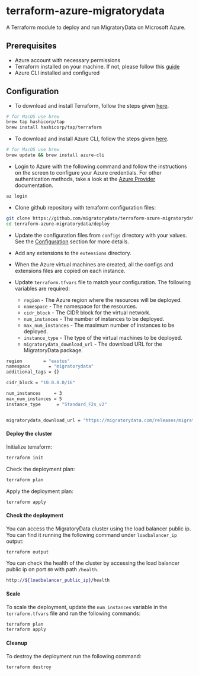# terraform-azure-migratorydata

A Terraform module to deploy and run MigratoryData on Microsoft Azure.

## Prerequisites

- Azure account with necessary permissions
- Terraform installed on your machine. If not, please follow this [guide](https://developer.hashicorp.com/terraform/tutorials/azure-get-started/install-cli)
- Azure CLI installed and configured

## Configuration

- To download and install Terraform, follow the steps given [here](https://www.terraform.io/downloads.html).

```bash
# for MacOS use brew
brew tap hashicorp/tap
brew install hashicorp/tap/terraform
```

- To download and install Azure CLI, follow the steps given [here](https://docs.microsoft.com/en-us/cli/azure/install-azure-cli).

```bash
# for MacOS use brew
brew update && brew install azure-cli
```

- Login to Azure with the following command and follow the instructions on the screen to configure your Azure credentials. For other authentication methods, take a look at the [Azure Provider](https://registry.terraform.io/providers/hashicorp/azurerm/latest/docs/guides/service_principal_client_secret) documentation.


```bash
az login
```
- Clone github repository with terraform configuration files:

```sh
git clone https://github.com/migratorydata/terraform-azure-migratorydata.git
cd terraform-azure-migratorydata/deploy
```

- Update the configuration files from `configs` directory with your values. See the [Configuration](https://migratorydata.com/docs/server/configuration/) section for more details.

- Add any extensions to the `extensions` directory.

- When the Azure virtual machines are created, all the configs and extensions files are copied on each instance.

- Update `terraform.tfvars` file to match your configuration. The following variables are required:

  - `region` - The Azure region where the resources will be deployed.
  - `namespace` - The namespace for the resources.
  - `cidr_block` - The CIDR block for the virtual network.
  - `num_instances` - The number of instances to be deployed.
  - `max_num_instances` - The maximum number of instances to be deployed.
  - `instance_type` - The type of the virtual machines to be deployed.
  - `migratorydata_download_url` - The download URL for the MigratoryData package.

```bash
region        = "eastus"
namespace       = "migratorydata"
additional_tags = {}

cidr_block = "10.0.0.0/16"

num_instances     = 3
max_num_instances = 5
instance_type      = "Standard_F2s_v2"


migratorydata_download_url = "https://migratorydata.com/releases/migratorydata-6.0.15/migratorydata-6.0.15-build20240209.x86_64.deb"
```

#### Deploy the cluster

Initialize terraform:

```bash
terraform init
```

Check the deployment plan:

```bash
terraform plan
```

Apply the deployment plan:

```bash
terraform apply
```

#### Check the deployment

You can access the MigratoryData cluster using the load balancer public ip. You can find it running the following command under `loadbalancer_ip` output:

```bash
terraform output 
```

You can check the health of the cluster by accessing the load balancer public ip on port `80` with path `/health`.

```bash
http://${loadbalancer_public_ip}/health
```

#### Scale

To scale the deployment, update the `num_instances` variable in the `terraform.tfvars` file and run the following commands:

```bash
terraform plan
terraform apply
```

#### Cleanup

To destroy the deployment run the following command:

```bash
terraform destroy
```

